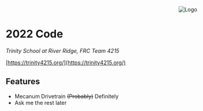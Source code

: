 <img align="right" src="https://avatars2.githubusercontent.com/u/10326347?s=200&v=4" alt="Logo">
<br />

# 2022 Code
*Trinity School at River Ridge, FRC Team 4215*

[https://trinity4215.org/](https://trinity4215.org/)

## Features
 * Mecanum Drivetrain ~~(Probably)~~ Definitely
 * Ask me the rest later
